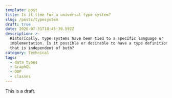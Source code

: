 ```yaml
---
template: post
title: Is it time for a universal type system?
slug: /posts/typesystem
draft: true
date: 2020-07-31T18:45:39.592Z
description: >-
  Historically, type systems have been tied to a specific language or
  implementation. Is it possible or desirable to have a type definition language
  that is independent of both?
category: Technical
tags:
  - data types
  - GraphQL
  - OOP
  - classes
---
```

This is a draft.
